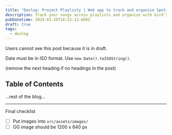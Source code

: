 ```yaml
---
title: "Devlog: Project Playlisty | Web app to track and organize Spotify playlists with bird’s eye view"
description: Track your songs across playlists and organize with bird’s eye view. This will be a server less SPA. TODO
pubDatetime: 2024-03-26T16:22:13.660Z
draft: true
tags:
  - devlog
---
```


Users cannot see this post because it is in draft.

Date must be in ISO format. Use `new Date().toISOString()`.

(remove the next heading if no headings in the post)

## Table of Contents

...rest of the blog...

---

Final checklist

- [ ] Put images into `src/assets/images/`
- [ ] OG image should be 1200 x 640 px
